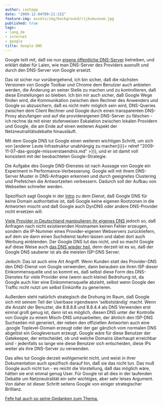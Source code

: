 ```yaml
---
author: isotopp
date: "2009-12-04T09:21:15Z"
feature-img: assets/img/background/rijksmuseum.jpg
published: true
tags:
- lang_de
- internet
- google
title: Google DNS
---
```

Google teilt mit, daß sie nun 
[eigene öffentliche DNS-Server](http://code.google.com/intl/de/speed/public-dns/docs/using.html) betreiben, und erklärt dabei für Laien, wie man DNS-Server des Providers ausnullt und durch den DNS-Server von Google ersetzt.

Das ist sicher nur vorübergehend, ich bin sicher, daß die nächsten Versionen von Google Toolbar und Chrome dem Benutzer auch anbieten werden, die Änderung an seiner Stelle zu machen und zu kontrollieren, daß diese Einstellungen so bleiben. Ich bin mir auch sicher, daß Google Wege finden wird, die Kommunikation zwischen dem Rechner des Anwenders und Google so abzusichern, daß es nicht mehr möglich sein wird, DNS-Queries zwischen dem Client Rechner und Google durch einen transparenten DNS-Proxy abzufangen und auf die providereigenen DNS-Server zu fälschen - ich rechne da mit einer stufenweisen Eskalation zwischen lokalen Providern und Google, die am Ende auf einen weiteren Aspekt der Netzneutralitätsdebatte hinausläuft.

Mit dem Google DNS tut Google einen weiteren wichtigen Schritt, um sich von [anderer Leute Infrastruktur unabhängig zu machen]({{< relref "2009-11-07-das-google-missverstaendnis.md" >}}), und er ist damit voll konsistent mit der beobachteten Google-Strategie.

Die Aufgabe des Google DNS-Dienstes ist nach Aussage von Google ein Experiment in Performance-Verbesserung. Google will mit ihrem DNS-Server Muster in DNS-Anfragen erkennen und durch geeignetes Clustering und Prefetchen die Antwortzeiten verbessern. Dadurch soll der Aufbau von Webseiten schneller werden.

Spezifisch sagt Google in der [Intro](http://code.google.com/intl/de/speed/public-dns/docs/intro.html) zu dem Dienst, daß Google DNS für keine Domain authoritative ist, daß Google keine eigenen Rootzonen in die Antworten mischt und daß Google auch DynDNS oder andere DNS-Provider nicht ersetzen will.

[Viele Provider in Deutschland manipulieren ihr eigenes DNS](http://www.heise.de/newsticker/meldung/Telekom-leitet-DNS-Fehlermeldungen-um-213726.html) jedoch so, daß Anfragen nach nicht existierenden Hostnamen keinen Fehler erzeugen, sondern die IP-Nummer eines Provider-eigenen Webservers zurückliefern, auf dem sie dann einen Suchdienst laufen lassen und dabei dort auch Werbung einblenden. Der Google DNS tut das nicht, und so macht Google auf diese Weise auch [das DNS wieder heil](http://queue.acm.org/detail.cfm?id=1647302), denn derzeit ist es so, daß der Google DNS sauberer ist als die meisten ISP-DNS Server.

Jedoch: Das ist auch eine Art Angriff. Wenn Kunden statt des Provider-DNS den DNS-Dienst von Google verwenden, dann berauben sie ihren ISP dieser Einkommensquelle und so kommt es, daß selbst diese Form des DNS-Dienstes für viele Provider eine (wenn auch kleine) Bedrohung ist, da Google auch hier eine Einkommensquelle abzieht, selbst wenn Google den Traffic nicht nutzt um selbst Einkünfte zu generieren. 

Außerdem steht natürlich strategisch die Drohung im Raum, daß Google sich mit seinem Teil der Userbase irgendwann 'selbstständig' macht. Wenn die Anzahl der Benuzter, die 8.8.8.8 und 8.8.4.4 als DNS Verwenden erst einmal groß genug ist, dann ist es möglich, diesen DNS unter der Kontrolle von Google zu einem Misch-DNS umzuarbeiten, der ähnlich den ISP-DNS Suchseiten mit generiert, der neben den offiziellen Antworten auch eine .google Toplevel-Domain erzeugt oder der gar gänzlich vom normalen DNS abgelöst ein Googleversum erzeugt. Google wäre für diese Benutzer der Gatekeeper, der entscheidet, ob und welche Domains überhaupt erreichbar sind - jedenfalls so lange wie diese Benutzer sich entscheiden, diese IPs weiter als ihre DNS-Server zu verwenden.

Das alles tut Google derzeit wohlgemerkt nicht, und weist in ihrer Dokumentation auch spezifisch darauf hin, daß sie das nicht tun. Das muß Google auch nicht tun - es reicht die Vorstellung, daß das möglich wäre, hätten sie erst einmal genug User. Für Google ist all dies in der laufenden Debatte um Netzneutralität ein sehr wichtiges, aber sehr leises Argument. Von daher ist dieser Schritt seitens Google von einiger strategischer Brillianz.

[Fefe hat auch so seine Gedanken zum Thema.](http://blog.fefe.de/?ts=b5e7d15b)
